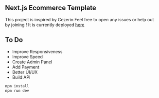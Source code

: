 
## Next.js Ecommerce Template

This project is inspired by Cezerin
Feel free to open any issues or help out by joining !
It is currently deployed [here]()
## To Do
- Improve Responsiveness
- Improve Speed
- Create Admin Panel
- Add Payment
- Better UI/UX
- Build API
```bash
npm install
npm run dev
```
